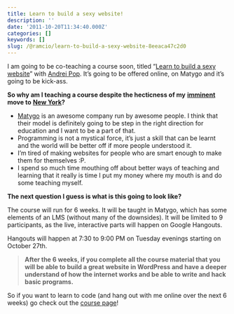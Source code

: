 ```yaml
---
title: Learn to build a sexy website!
description: ''
date: '2011-10-20T11:34:40.000Z'
categories: []
keywords: []
slug: /@ramcio/learn-to-build-a-sexy-website-8eeaca47c2d0
---
```


I am going to be co-teaching a course soon, titled “[Learn to build a sexy website](http://www.matygo.com/courses/572-learn-to-build-a-sexy-website "Learn to build a sexy website")” with [Andrei Pop](http://andreipop.com/ "Andrei Pop"). It’s going to be offered online, on Matygo and it’s going to be kick-ass.

**So why am I teaching a course despite the hecticness of my** [**imminent**](http://redroverhq.com/2011/10/andres-h1b-visa-gets-approved/ "Visa approval") **move to** [**New York**](http://andremalan.net/blog/2011/09/17/goodbye-vancouver-hello-new-york/ "Goodbye Vancouver, Hello New York")**?**

*   [Matygo](https://www.matygo.com/ "Matygo") is an awesome company run by awesome people. I think that their model is definitely going to be step in the right direction for education and I want to be a part of that.
*   Programming is not a mystical force, it’s just a skill that can be learnt and the world will be better off if more people understood it.
*   I’m tired of making websites for people who are smart enough to make them for themselves :P.
*   I spend so much time mouthing off about better ways of teaching and learning that it really is time I put my money where my mouth is and do some teaching myself.

**The next question I guess is what is this going to look like?**

The course will run for 6 weeks. It will be taught in Matygo, which has some elements of an LMS (without many of the downsides). It will be limited to 9 participants, as the live, interactive parts will happen on Google Hangouts.

Hangouts will happen at 7:30 to 9:00 PM on Tuesday evenings starting on October 27th.

> **After the 6 weeks, if you complete all the course material that you will be able to build a great website in WordPress and have a deeper understand of how the internet works and be able to write and hack basic programs.**

So if you want to learn to code (and hang out with me online over the next 6 weeks) go check out the [course page](http://www.matygo.com/courses/572-learn-to-build-a-sexy-website "Learn to build a sexy website")!